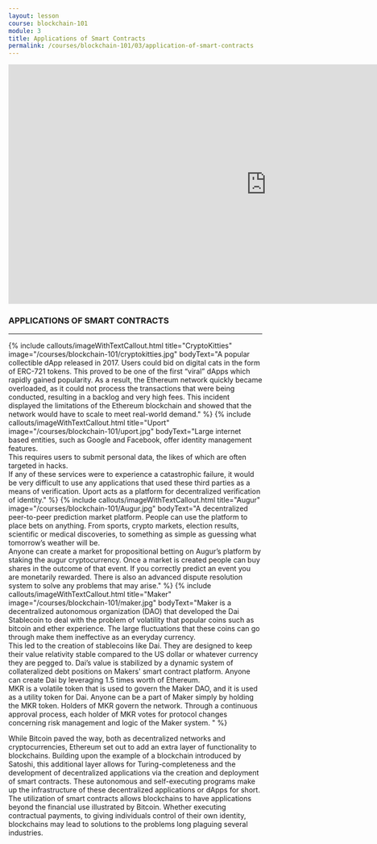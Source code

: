 ```yaml
---
layout: lesson
course: blockchain-101
module: 3
title: Applications of Smart Contracts
permalink: /courses/blockchain-101/03/application-of-smart-contracts
---
```


<iframe width="1024" height="475" src="https://www.youtube.com/embed/sUXTl4TMUlc?rel=0" frameborder="0" allow="accelerometer; autoplay; encrypted-media; gyroscope; picture-in-picture" allowfullscreen></iframe>

<h3>APPLICATIONS OF SMART CONTRACTS</h3>

<hr>

{% include callouts/imageWithTextCallout.html 
    title="CryptoKitties"
    image="/courses/blockchain-101/cryptokitties.jpg"
    bodyText="A popular collectible dApp released in 2017. Users could bid on digital cats in the form of ERC-721 tokens. This proved to be one of the first “viral” dApps which rapidly gained popularity. As a result, the Ethereum network quickly became overloaded, as it could not process the transactions that were being conducted, resulting in a backlog and very high fees. This incident displayed the limitations of the Ethereum blockchain and showed that the network would have to scale to meet real-world demand."
%}
{% include callouts/imageWithTextCallout.html
    title="Uport"
    image="/courses/blockchain-101/uport.jpg"
    bodyText="Large internet based entities, such as Google and Facebook, offer identity management features.<br>This requires users to submit personal data, the likes of which are often targeted in hacks. <br>If any of these services were to experience a catastrophic failure, it would be very difficult to use any applications that used these third parties as a means of verification. Uport acts as a platform for decentralized verification of identity."
%}
{% include callouts/imageWithTextCallout.html 
    title="Augur"
    image="/courses/blockchain-101/Augur.jpg"
    bodyText="A decentralized peer-to-peer prediction market platform. People can use the platform to place bets on anything. From sports, crypto markets, election results, scientific or medical discoveries, to something as simple as guessing what tomorrow’s weather will be.<br>Anyone can create a market for propositional betting on Augur’s platform by staking the augur cryptocurrency. Once a market is created people can buy shares in the outcome of that event. If you correctly predict an event you are monetarily rewarded. There is also an advanced dispute resolution system to solve any problems that may arise."
%}
{% include callouts/imageWithTextCallout.html 
    title="Maker"
    image="/courses/blockchain-101/maker.jpg"
    bodyText="Maker is a decentralized autonomous organization (DAO) that developed the Dai Stablecoin to deal with the problem of volatility that popular coins such as bitcoin and ether experience. The large fluctuations that these coins can go through make them ineffective as an everyday currency. <br>This led to the creation of stablecoins like Dai. They are designed to keep their value relativity stable compared to the US dollar or whatever currency they are pegged to. Dai’s value is stabilized by a dynamic system of collateralized debt positions on Makers' smart contract platform. Anyone can create Dai by leveraging 1.5 times worth of Ethereum. <br>MKR is a volatile token that is used to govern the Maker DAO, and it is used as a utility token for Dai. Anyone can be a part of Maker simply by holding the MKR token. Holders of MKR govern the network. Through a continuous approval process, each holder of MKR votes for protocol changes concerning risk management and logic of the Maker system. "
%}

<span>While Bitcoin paved the way, both as decentralized networks and cryptocurrencies, Ethereum set out to add an extra layer of functionality to blockchains. Building upon the example of a blockchain introduced by Satoshi, this additional layer allows for Turing-completeness and the development of decentralized applications via the creation and deployment of smart contracts. These autonomous and self-executing programs make up the infrastructure of these decentralized applications or dApps for short. The utilization of smart contracts allows blockchains to have applications beyond the financial use illustrated by Bitcoin. Whether executing contractual payments, to giving individuals control of their own identity, blockchains may lead to solutions to the problems long plaguing several industries.</span>
